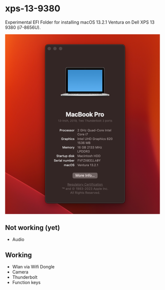 # xps-13-9380

Experimental EFI Folder for installing macOS 13.2.1 Ventura on Dell XPS 13 9380 (i7-8656U).

![preview](https://github.com/vardumper/xps-13-9380/blob/main/preview.png?raw=true)

## Not working (yet)

* Audio

## Working

* Wlan via Wifi Dongle 
* Camera
* Thunderbolt
* Function keys

